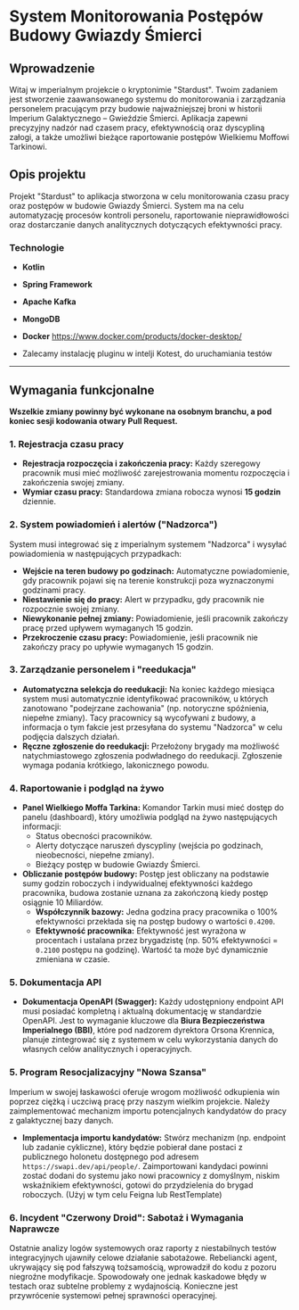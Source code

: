 # System Monitorowania Postępów Budowy Gwiazdy Śmierci

## Wprowadzenie

Witaj w imperialnym projekcie o kryptonimie "Stardust". Twoim zadaniem jest stworzenie zaawansowanego systemu do monitorowania i zarządzania personelem pracującym przy budowie najważniejszej broni w historii Imperium Galaktycznego – Gwieździe Śmierci. Aplikacja zapewni precyzyjny nadzór nad czasem pracy, efektywnością oraz dyscypliną załogi, a także umożliwi bieżące raportowanie postępów Wielkiemu Moffowi Tarkinowi.

## Opis projektu

Projekt "Stardust" to aplikacja stworzona w celu monitorowania czasu pracy oraz postępów w budowie Gwiazdy Śmierci. System ma na celu automatyzację procesów kontroli personelu, raportowanie nieprawidłowości oraz dostarczanie danych analitycznych dotyczących efektywności pracy.

### Technologie
* **Kotlin**
* **Spring Framework**
* **Apache Kafka**
* **MongoDB**
* **Docker** https://www.docker.com/products/docker-desktop/

* Zalecamy instalację pluginu w intelji Kotest, do uruchamiania testów

---

## Wymagania funkcjonalne

**Wszelkie zmiany powinny być wykonane na osobnym branchu, a pod koniec sesji kodowania otwary Pull Request.**

### 1. Rejestracja czasu pracy
* **Rejestracja rozpoczęcia i zakończenia pracy:** Każdy szeregowy pracownik musi mieć możliwość zarejestrowania momentu rozpoczęcia i zakończenia swojej zmiany.
* **Wymiar czasu pracy:** Standardowa zmiana robocza wynosi **15 godzin** dziennie.

### 2. System powiadomień i alertów ("Nadzorca")
System musi integrować się z imperialnym systemem "Nadzorca" i wysyłać powiadomienia w następujących przypadkach:
* **Wejście na teren budowy po godzinach:** Automatyczne powiadomienie, gdy pracownik pojawi się na terenie konstrukcji poza wyznaczonymi godzinami pracy.
* **Niestawienie się do pracy:** Alert w przypadku, gdy pracownik nie rozpocznie swojej zmiany.
* **Niewykonanie pełnej zmiany:** Powiadomienie, jeśli pracownik zakończy pracę przed upływem wymaganych 15 godzin.
* **Przekroczenie czasu pracy:** Powiadomienie, jeśli pracownik nie zakończy pracy po upływie wymaganych 15 godzin.

### 3. Zarządzanie personelem i "reedukacja"
* **Automatyczna selekcja do reedukacji:** Na koniec każdego miesiąca system musi automatycznie identyfikować pracowników, u których zanotowano "podejrzane zachowania" (np. notoryczne spóźnienia, niepełne zmiany). Tacy pracownicy są wycofywani z budowy, a informacja o tym fakcie jest przesyłana do systemu "Nadzorca" w celu podjęcia dalszych działań.
* **Ręczne zgłoszenie do reedukacji:** Przełożony brygady ma możliwość natychmiastowego zgłoszenia podwładnego do reedukacji. Zgłoszenie wymaga podania krótkiego, lakonicznego powodu.

### 4. Raportowanie i podgląd na żywo
* **Panel Wielkiego Moffa Tarkina:** Komandor Tarkin musi mieć dostęp do panelu (dashboard), który umożliwia podgląd na żywo następujących informacji:
    * Status obecności pracowników.
    * Alerty dotyczące naruszeń dyscypliny (wejścia po godzinach, nieobecności, niepełne zmiany).
    * Bieżący postęp w budowie Gwiazdy Śmierci.
* **Obliczanie postępów budowy:** Postęp jest obliczany na podstawie sumy godzin roboczych i indywidualnej efektywności każdego pracownika, budowa zostanie uznana za zakończoną kiedy postęp osiągnie 10 Miliardów.
    * **Współczynnik bazowy:** Jedna godzina pracy pracownika o 100% efektywności przekłada się na postęp budowy o wartości `0.4200`.
    * **Efektywność pracownika:** Efektywność jest wyrażona w procentach i ustalana przez brygadzistę (np. 50% efektywności = `0.2100` postępu na godzinę). Wartość ta może być dynamicznie zmieniana w czasie.

### 5. Dokumentacja API
* **Dokumentacja OpenAPI (Swagger):** Każdy udostępniony endpoint API musi posiadać kompletną i aktualną dokumentację w standardzie OpenAPI. Jest to wymaganie kluczowe dla **Biura Bezpieczeństwa Imperialnego (BBI)**, które pod nadzorem dyrektora Orsona Krennica, planuje zintegrować się z systemem w celu wykorzystania danych do własnych celów analitycznych i operacyjnych.

### 5. Program Resocjalizacyjny "Nowa Szansa"
Imperium w swojej łaskawości oferuje wrogom możliwość odkupienia win poprzez ciężką i uczciwą pracę przy naszym wielkim projekcie. Należy zaimplementować mechanizm importu potencjalnych kandydatów do pracy z galaktycznej bazy danych.

* **Implementacja importu kandydatów:** Stwórz mechanizm (np. endpoint lub zadanie cykliczne), który będzie pobierał dane postaci z publicznego holonetu dostępnego pod adresem `https://swapi.dev/api/people/`. Zaimportowani kandydaci powinni zostać dodani do systemu jako nowi pracownicy z domyślnym, niskim wskaźnikiem efektywności, gotowi do przydzielenia do brygad roboczych. (Użyj w tym celu Feigna lub RestTemplate)

### 6. Incydent "Czerwony Droid": Sabotaż i Wymagania Naprawcze
Ostatnie analizy logów systemowych oraz raporty z niestabilnych testów integracyjnych ujawniły celowe działanie sabotażowe. Rebeliancki agent, ukrywający się pod fałszywą tożsamością, wprowadził do kodu z pozoru niegroźne modyfikacje. Spowodowały one jednak kaskadowe błędy w testach oraz subtelne problemy z wydajnością. Konieczne jest przywrócenie systemowi pełnej sprawności operacyjnej.